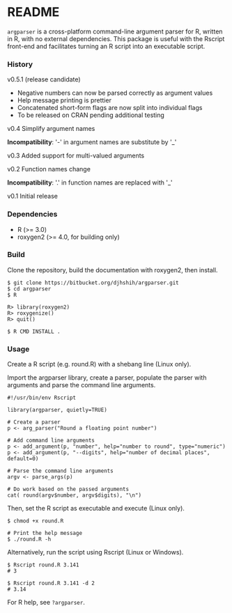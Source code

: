 # README #

`argparser` is a cross-platform command-line argument parser for R, written in R,
with no external dependencies. This package is useful with the Rscript
front-end and facilitates turning an R script into an executable script.

### History ###

v0.5.1 (release candidate)

- Negative numbers can now be parsed correctly as argument values
- Help message printing is prettier
- Concatenated short-form flags are now split into individual flags
- To be released on CRAN pending additional testing

v0.4 Simplify argument names

**Incompatibility**: '-' in argument names are substitute by '_'

v0.3 Added support for multi-valued arguments

v0.2 Function names change

**Incompatibility**: '.' in function names are replaced with '_' 

v0.1 Initial release


### Dependencies ###

* R (>= 3.0)
* roxygen2 (>= 4.0, for building only)

### Build ###

Clone the repository, build the documentation with roxygen2, then install.

    $ git clone https://bitbucket.org/djhshih/argparser.git
    $ cd argparser
    $ R

    R> library(roxygen2)
    R> roxygenize()
    R> quit()

    $ R CMD INSTALL .

### Usage ###

Create a R script (e.g. round.R) with a shebang line (Linux only).

Import the argparser library, create a parser, populate the parser with arguments
and parse the command line arguments.


    #!/usr/bin/env Rscript

    library(argparser, quietly=TRUE)
    
    # Create a parser
    p <- arg_parser("Round a floating point number")
    
    # Add command line arguments
    p <- add_argument(p, "number", help="number to round", type="numeric")
    p <- add_argument(p, "--digits", help="number of decimal places", default=0)
    
    # Parse the command line arguments
    argv <- parse_args(p)
    
    # Do work based on the passed arguments
    cat( round(argv$number, argv$digits), "\n")

Then, set the R script as executable and execute (Linux only).

    $ chmod +x round.R
    
    # Print the help message
    $ ./round.R -h

Alternatively, run the script using Rscript (Linux or Windows).

    $ Rscript round.R 3.141
    # 3
    
    $ Rscript round.R 3.141 -d 2
    # 3.14

For R help, see `?argparser`.
